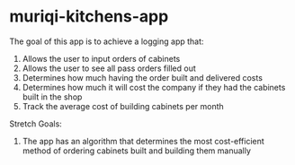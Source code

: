 # muriqi-kitchens-app

The goal of this app is to achieve a logging app that: 
  1. Allows the user to input orders of cabinets 
  2. Allows the user to see all pass orders filled out 
  3. Determines how much having the order built and delivered costs
  4. Determines how much it will cost the company if they had the cabinets built in the shop
  5. Track the average cost of building cabinets per month
  
Stretch Goals: 
  1. The app has an algorithm that determines the most cost-efficient method of ordering cabinets built and building them manually 
 
 
  
